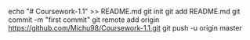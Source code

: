 echo "# Coursework-1.1" >> README.md
git init
git add README.md
git commit -m "first commit"
git remote add origin https://github.com/Michu98/Coursework-1.1.git
git push -u origin master
